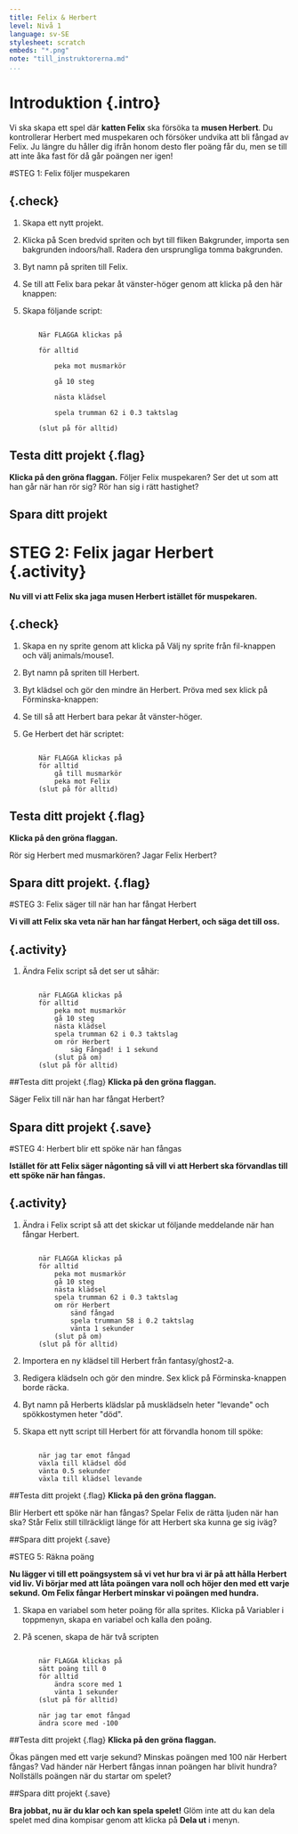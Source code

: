 ```yaml
---
title: Felix & Herbert
level: Nivå 1
language: sv-SE
stylesheet: scratch
embeds: "*.png"
note: "till_instruktorerna.md"
...
```


# Introduktion {.intro}

Vi ska skapa ett spel där __katten Felix__ ska försöka ta __musen Herbert__. Du kontrollerar Herbert med muspekaren och försöker undvika att bli fångad av Felix. Ju längre du håller dig ifrån honom desto fler poäng får du, men se till att inte åka fast för då går poängen ner igen!

#STEG 1: Felix följer muspekaren

## {.check}

1. Skapa ett nytt projekt.
2. Klicka på Scen bredvid spriten och byt till fliken Bakgrunder, importa sen bakgrunden indoors/hall. Radera den ursprungliga tomma bakgrunden.
3. Byt namn på spriten till Felix.
4. Se till att Felix bara pekar åt vänster-höger genom att klicka på den här knappen:
5. Skapa följande script:

    ```scratch

        När FLAGGA klickas på

        för alltid

            peka mot musmarkör

            gå 10 steg

            nästa klädsel

            spela trumman 62 i 0.3 taktslag

        (slut på för alltid)
    ```
		
## Testa ditt projekt {.flag}
__Klicka på den gröna flaggan.__
Följer Felix muspekaren? Ser det ut som att han går när han rör sig? Rör han sig i rätt hastighet?

## Spara ditt projekt

# STEG 2: Felix jagar Herbert {.activity}

__Nu vill vi att Felix ska jaga musen Herbert istället för muspekaren.__

## {.check}

1. Skapa en ny sprite genom att klicka på Välj ny sprite från fil-knappen och välj animals/mouse1.
2. Byt namn på spriten till Herbert.
3. Byt klädsel och gör den mindre än Herbert.
Pröva med sex klick på Förminska-knappen:
4. Se till så att Herbert bara pekar åt vänster-höger.
5. Ge Herbert det här scriptet:

    ```scratch
        
        När FLAGGA klickas på
        för alltid
            gå till musmarkör
            peka mot Felix
        (slut på för alltid)
    ```

## Testa ditt projekt {.flag}
__Klicka på den gröna flaggan.__

Rör sig Herbert med musmarkören? Jagar Felix Herbert?

## Spara ditt projekt. {.flag}

#STEG 3: Felix säger till när han har fångat Herbert

__Vi vill att Felix ska veta när han har fångat Herbert, och säga det till oss.__

## {.activity}

1. Ändra Felix script så det ser ut såhär:

    ```scratch
        
        när FLAGGA klickas på
        för alltid
            peka mot musmarkör
            gå 10 steg
            nästa klädsel
            spela trumman 62 i 0.3 taktslag
            om rör Herbert
                säg Fångad! i 1 sekund
            (slut på om)
        (slut på för alltid)
    ```

##Testa ditt projekt {.flag}
__Klicka på den gröna flaggan.__

Säger Felix till när han har fångat Herbert?

## Spara ditt projekt {.save}

#STEG 4: Herbert blir ett spöke när han fångas

__Istället för att Felix säger någonting så vill vi att Herbert ska förvandlas till ett spöke när han fångas.__

## {.activity}

1. Ändra i Felix script så att det skickar ut följande meddelande när han fångar Herbert.

    ```scratch
        
        när FLAGGA klickas på
        för alltid
            peka mot musmarkör
            gå 10 steg
            nästa klädsel
            spela trumman 62 i 0.3 taktslag
            om rör Herbert
                sänd fångad
                spela trumman 58 i 0.2 taktslag
                vänta 1 sekunder
            (slut på om)
        (slut på för alltid)
    ```

2. Importera en ny klädsel till Herbert från fantasy/ghost2-a.
3. Redigera klädseln och gör den mindre.
Sex klick på Förminska-knappen borde räcka.
4. Byt namn på Herberts klädslar på musklädseln heter "levande" och spökkostymen heter "död".
5. Skapa ett nytt script till Herbert för att förvandla honom till spöke:

    ```scratch
        
        när jag tar emot fångad
        växla till klädsel död
        vänta 0.5 sekunder
        växla till klädsel levande
    ```
	
##Testa ditt projekt {.flag}
__Klicka på den gröna flaggan.__

Blir Herbert ett spöke när han fångas?
Spelar Felix de rätta ljuden när han ska?
Står Felix still tillräckligt länge för att Herbert ska kunna ge sig iväg?

##Spara ditt projekt {.save}

#STEG 5: Räkna poäng

__Nu lägger vi till ett poängsystem så vi vet hur bra vi är på att hålla Herbert vid liv.
Vi börjar med att låta poängen vara noll och höjer den med ett varje sekund. Om Felix fångar Herbert minskar vi poängen med hundra.__

1. Skapa en variabel som heter poäng för alla sprites. Klicka på Variabler i toppmenyn, skapa en variabel och kalla den poäng.
2. På scenen, skapa de här två scripten

    ```scratch
        
        när FLAGGA klickas på
        sätt poäng till 0
        för alltid
            ändra score med 1
            vänta 1 sekunder
        (slut på för alltid)
        
        när jag tar emot fångad
        ändra score med -100
    ```
	
##Testa ditt projekt {.flag}
__Klicka på den gröna flaggan.__

Ökas pängen med ett varje sekund?
Minskas poängen med 100 när Herbert fångas?
Vad händer när Herbert fångas innan poängen har blivit hundra? Nollställs poängen när du startar om spelet?

##Spara ditt projekt {.save}

__Bra jobbat, nu är du klar och kan spela spelet!__
Glöm inte att du kan dela spelet med dina kompisar genom att klicka på __Dela ut__ i menyn.
